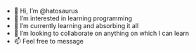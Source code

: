 - 👋 Hi, I’m @hatosaurus
- 👀 I’m interested in learning programming
- 🌱 I’m currently learning and absorbing it all
- 💞️ I’m looking to collaborate on anything on which I can learn
- 📫 Feel free to message

<!---
hatosaurus/hatosaurus is a ✨ special ✨ repository because its `README.md` (this file) appears on your GitHub profile.
You can click the Preview link to take a look at your changes.
--->
